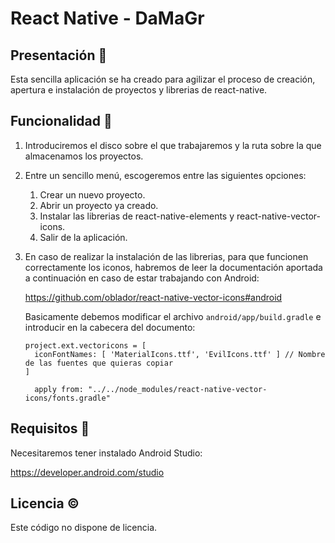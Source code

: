 # React Native - DaMaGr

## Presentación 📕

Esta sencilla aplicación se ha creado para agilizar el proceso de creación, apertura e instalación de proyectos
y librerias de react-native.

## Funcionalidad 📖

1. Introduciremos el disco sobre el que trabajaremos y la ruta sobre la que almacenamos los proyectos.

2. Entre un sencillo menú, escogeremos entre las siguientes opciones:  
    
    1. Crear un nuevo proyecto.
    2. Abrir un proyecto ya creado.
    3. Instalar las librerias de react-native-elements y react-native-vector-icons.
    4. Salir de la aplicación.

3. En caso de realizar la instalación de las librerias, para que funcionen correctamente los iconos, habremos
de leer la documentación aportada a continuación en caso de estar trabajando con Android:

    https://github.com/oblador/react-native-vector-icons#android

    Basicamente debemos modificar el archivo ``android/app/build.gradle`` e introducir en la cabecera del documento:

    ```
    project.ext.vectoricons = [
      iconFontNames: [ 'MaterialIcons.ttf', 'EvilIcons.ttf' ] // Nombre de las fuentes que quieras copiar
    ]
  
      apply from: "../../node_modules/react-native-vector-icons/fonts.gradle"
    ```

## Requisitos 🔑

Necesitaremos tener instalado Android Studio:

https://developer.android.com/studio

## Licencia ©  

Este código no dispone de licencia.
